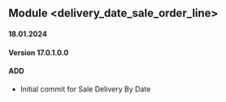 ## Module <delivery_date_sale_order_line>

#### 18.01.2024
#### Version 17.0.1.0.0
#### ADD
- Initial commit for Sale Delivery By Date
